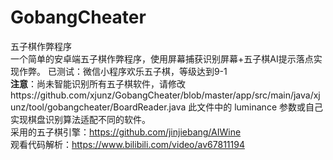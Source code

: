 # GobangCheater
五子棋作弊程序
<br/>一个简单的安卓端五子棋作弊程序，使用屏幕捕获识别屏幕+五子棋AI提示落点实现作弊。
已测试：微信小程序欢乐五子棋，等级达到9-1
<br/><b>注意</b>：尚未智能识别所有五子棋软件，请修改https://github.com/xjunz/GobangCheater/blob/master/app/src/main/java/xjunz/tool/gobangcheater/BoardReader.java
此文件中的 luminance 参数或自己实现棋盘识别算法适配不同的软件。
<br/>采用的五子棋引擎：https://github.com/jinjiebang/AIWine
<br/>观看代码解析：https://www.bilibili.com/video/av67811194
